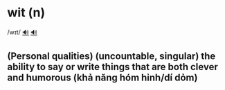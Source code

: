 # wit (n)

/wɪt/ [🔊](https://www.oxfordlearnersdictionaries.com/media/english/uk_pron/w/wit/wit__/wit__gb_1.mp3) [🔊](https://www.oxfordlearnersdictionaries.com/media/english/us_pron/w/wit/wit__/wit__us_1.mp3)

## (Personal qualities) (uncountable, singular) the ability to say or write things that are both clever and humorous (khả năng hóm hỉnh/dí dỏm)